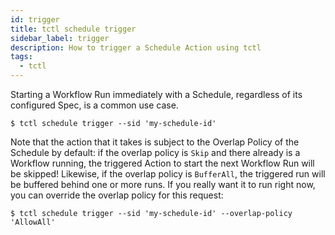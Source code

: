 ```yaml
---
id: trigger
title: tctl schedule trigger
sidebar_label: trigger
description: How to trigger a Schedule Action using tctl
tags:
  - tctl
---
```


Starting a Workflow Run immediately with a Schedule, regardless of its configured Spec, is a common use case.

```shell
$ tctl schedule trigger --sid 'my-schedule-id'
```

Note that the action that it takes is subject to the Overlap Policy of the Schedule by default: if the overlap policy is `Skip` and there already is a Workflow running, the triggered Action to start the next Workflow Run will be skipped!
Likewise, if the overlap policy is `BufferAll`, the triggered run will be buffered behind one or more runs.
If you really want it to run right now, you can override the overlap policy for this request:

```shell
$ tctl schedule trigger --sid 'my-schedule-id' --overlap-policy 'AllowAll'
```
